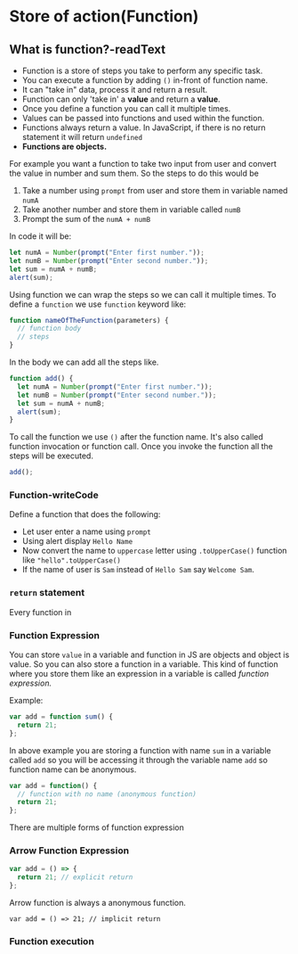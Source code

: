 # Store of action(Function)

## What is function?-readText

- Function is a store of steps you take to perform any specific task.
- You can execute a function by adding `()` in-front of function name.
- It can "take in" data, process it and return a result.
- Function can only 'take in' a **value** and return a **value**.
- Once you define a function you can call it multiple times.
- Values can be passed into functions and used within the function.
- Functions always return a value. In JavaScript, if there is no return statement it will return `undefined`
- **Functions are objects.**

For example you want a function to take two input from user and convert the value in number and sum them. So the steps to do this would be

1. Take a number using `prompt` from user and store them in variable named `numA`
2. Take another number and store them in variable called `numB`
3. Prompt the sum of the `numA + numB`

In code it will be:

```js
let numA = Number(prompt("Enter first number."));
let numB = Number(prompt("Enter second number."));
let sum = numA + numB;
alert(sum);
```

Using function we can wrap the steps so we can call it multiple times. To define a `function` we use `function` keyword like:

```js
function nameOfTheFunction(parameters) {
  // function body
  // steps
}
```

In the body we can add all the steps like.

```js
function add() {
  let numA = Number(prompt("Enter first number."));
  let numB = Number(prompt("Enter second number."));
  let sum = numA + numB;
  alert(sum);
}
```

To call the function we use `()` after the function name. It's also called function invocation or function call. Once you invoke the function all the steps will be executed.

```js
add();
```

### Function-writeCode

Define a function that does the following:

- Let user enter a name using `prompt`
- Using alert display `Hello Name`
- Now convert the name to `uppercase` letter using `.toUpperCase()` function like `"hello".toUpperCase()`
- If the name of user is `Sam` instead of `Hello Sam` say `Welcome Sam`.

### `return` statement

Every function in

### Function Expression

You can store `value` in a variable and function in JS are objects and object is value. So you can also store a function in a variable. This kind of function where you store them like an expression in a variable is called _function expression._

Example:

```js
var add = function sum() {
  return 21;
};
```

In above example you are storing a function with name `sum` in a variable called `add` so you will be accessing it through the variable name `add` so function name can be anonymous.

```js
var add = function() {
  // function with no name (anonymous function)
  return 21;
};
```

There are multiple forms of function expression

### Arrow Function Expression

```js
var add = () => {
  return 21; // explicit return
};
```

Arrow function is always a anonymous function.

    var add = () => 21; // implicit return

### Function execution

```

```

```

```

